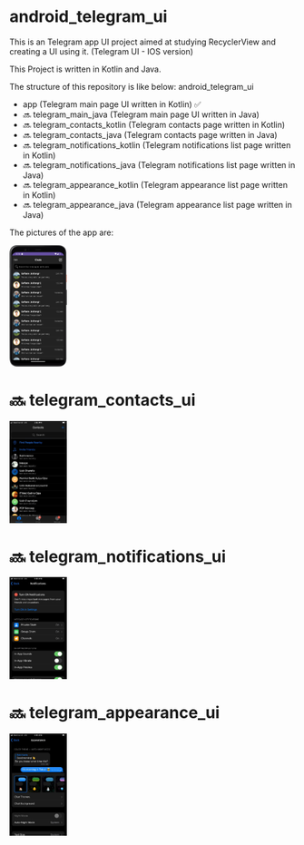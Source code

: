 # android_telegram_ui

This is an Telegram app UI project aimed at studying RecyclerView and creating a UI using it. (Telegram UI - IOS version)

This Project is written in Kotlin and Java.

The structure of this repository is like below: android_telegram_ui
*  app (Telegram main page UI written in Kotlin) ✅
*  🔜 telegram_main_java (Telegram main page UI written in Java) 
*  🔜 telegram_contacts_kotlin (Telegram contacts page written in Kotlin) 
*  🔜 telegram_contacts_java (Telegram contacts page written in Java)
*  🔜 telegram_notifications_kotlin (Telegram notifications list page written in Kotlin) 
*  🔜 telegram_notifications_java (Telegram notifications list page written in Java)
*  🔜 telegram_appearance_kotlin (Telegram appearance list page written in Kotlin) 
*  🔜 telegram_appearance_java (Telegram appearance list page written in Java) 

The pictures of the app are:

<div>
  <img src="https://github.com/jaxon93/android_telegram_ui/blob/master/telegram_main_ui.png" width="20%" height="auto"/>
</div>
<div>
  <h1>🔜 telegram_contacts_ui</h1>
  <img src="https://github.com/jaxon93/android_telegram_ui/blob/master/telegram_contacts_ui.jpg" width="20% height="auto"/>
  <h1>🔜 telegram_notifications_ui</h1>
  <img src="https://github.com/jaxon93/android_telegram_ui/blob/master/telegram_notifications_ui.jpg" width="20% height="auto"/>
  <h1>🔜 telegram_appearance_ui</h1>
  <img src="https://github.com/jaxon93/android_telegram_ui/blob/master/telegram_appearance_ui.jpg" width="20% height="auto"/>
</div>

